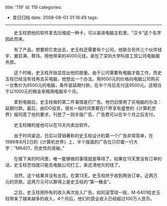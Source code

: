 title: '119'
id: 119
categories:
  - 昔日归档
date: 2008-08-03 01:16:49
tags:
---

　　史玉柱把他的软件拿去压缩成一种卡，可以装进电脑主机里。“汉卡”这个名字因此而来。

　　有了产品，想要把它卖出去，史玉柱还需要有个公司。他联合另外三个伙伴钱宇、姜巨满、蔡玮，用他带来的4000元钱，承包了深圳大学科技工贸公司电脑服务部。

　　这个时候，史玉柱开始显现出他的胆量。由于公司需要有电脑才能工作，而史玉柱已经没有钱再去买电脑，他想出一个办法，用9500元的价格向电脑公司购买一台售价为8500元的电脑，条件是延期付款，在半个月后支付这9500元。这相当于以1000元的租金来租用电脑半个月。

　　拿到电脑后，史玉柱做的第二件事情是打广告。他仍旧使用了买电脑的办法：延期付款。最后，由IDG投资，很长一段时间里都在IT界享有盛誉的《计算机世界》报同意了他的要求，刊登了一则半版广告，广告费可以在半个月之后支付。

　　史玉柱赌的是他可以在15天内卖出软件。

　　由于时间紧迫，日后以营销著称的史玉柱设计的第一个广告非常简单，在1989年8月2日的《计算机世界》上，半个版面的广告位只印着一行大字：“M6401，历史性的突破。”

　　在接下来的时间里，唯一能够做的事情就是等待了。如果在15天里没有订单的话，史玉柱恐怕就只能去电脑公司打工，来还清他欠的钱了。

　　当然，这个结果并没有出现。在第13天，史玉柱终于收到两张订单，近两万元的货款。这两万元可以算得上是史玉柱的“第一桶金”。

　　之后，史玉柱把所有的收入再次投入广告。如同滚雪球一般，M-6401给史玉柱带来了越来越多的收入，4个月后，他们的营业收入已经超过100万人民币。